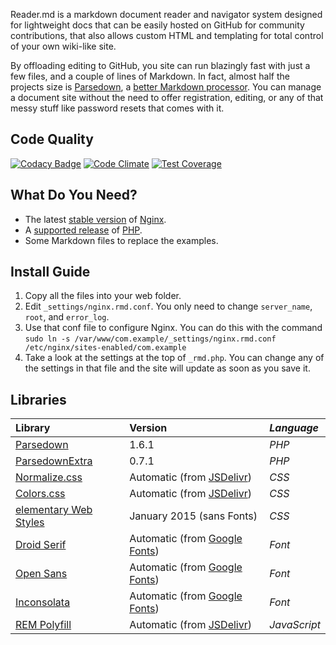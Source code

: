 Reader.md is a markdown document reader and navigator system designed for lightweight docs that can be easily hosted on GitHub for community contributions, that also allows custom HTML and templating for total control of your own wiki-like site.

By offloading editing to GitHub, you site can run blazingly fast with just a few files, and a couple of lines of Markdown. In fact, almost half the projects size is [Parsedown](http://parsedown.org), a [better Markdown processor](http://parsedown.org/consistency). You can manage a document site without the need to offer registration, editing, or any of that messy stuff like password resets that comes with it.

## Code Quality
[![Codacy Badge](https://api.codacy.com/project/badge/Grade/9ac6f05f106043798fe5ee9bb71624c2)](https://www.codacy.com/app/lewisgoddard/reader-md?utm_source=github.com&amp;utm_medium=referral&amp;utm_content=eustasy/reader.md&amp;utm_campaign=Badge_Grade)
[![Code Climate](https://codeclimate.com/github/eustasy/reader.md/badges/gpa.svg)](https://codeclimate.com/github/eustasy/reader.md)
[![Test Coverage](https://codeclimate.com/github/eustasy/reader.md/badges/coverage.svg)](https://codeclimate.com/github/eustasy/reader.md/coverage)

## What Do You Need?
- The latest [stable version](http://nginx.org/en/download.html) of [Nginx](http://nginx.org/).
- A [supported release](http://php.net/supported-versions.php) of [PHP](http://php.net/).
- Some Markdown files to replace the examples.

## Install Guide
1. Copy all the files into your web folder.
2. Edit `_settings/nginx.rmd.conf`. You only need to change `server_name`, `root`, and `error_log`.
3. Use that conf file to configure Nginx. You can do this with the command `sudo ln -s /var/www/com.example/_settings/nginx.rmd.conf /etc/nginx/sites-enabled/com.example`
2. Take a look at the settings at the top of `_rmd.php`. You can change any of the settings in that file and the site will update as soon as you save it.

## Libraries
| **Library** | Version | _Language_ |
| :--- | :--- | :--- |
| [Parsedown](https://github.com/erusev/parsedown) | 1.6.1 |_PHP_ |
| [ParsedownExtra](https://github.com/erusev/parsedown-extra) | 0.7.1 |_PHP_ |
| [Normalize.css](https://github.com/necolas/normalize.css/) | Automatic (from [JSDelivr](http://www.jsdelivr.com)) | _CSS_ |
| [Colors.css](https://github.com/eustasy/colors.css) | Automatic (from [JSDelivr](http://www.jsdelivr.com)) | _CSS_ |
| [elementary Web Styles](https://github.com/elementary/web-styles) | January 2015 (sans Fonts) | _CSS_ |
| [Droid Serif](https://www.google.com/fonts/specimen/Droid+Serif) | Automatic (from [Google Fonts](http://www.google.com/fonts)) | _Font_ |
| [Open Sans](https://www.google.com/fonts/specimen/Open+Sans) | Automatic (from [Google Fonts](http://www.google.com/fonts)) | _Font_ |
| [Inconsolata](https://www.google.com/fonts/specimen/Inconsolata) | Automatic (from [Google Fonts](http://www.google.com/fonts)) | _Font_ |
| [REM Polyfill](https://github.com/chuckcarpenter/REM-unit-polyfill) | Automatic (from [JSDelivr](http://www.jsdelivr.com)) |_JavaScript_ |
